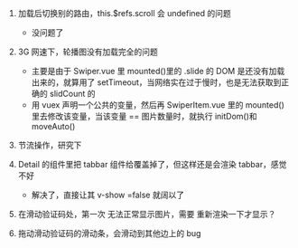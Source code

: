1. 加载后切换别的路由，this.\$refs.scroll 会 undefined 的问题

   - 没问题了

2. 3G 网速下，轮播图没有加载完全的问题

   - 主要是由于 Swiper.vue 里 mounted()里的 .slide 的 DOM 是还没有加载出来的，就算用了 setTimeout，当网络实在过于慢时，也是无法获取到正确的 slidCount 的
   - 用 vuex 声明一个公共的变量，然后再 SwiperItem.vue 里的 mounted() 里去修改该变量，当该变量 == 图片数量时，就执行 initDom()和 moveAuto()

3. 节流操作，研究下

4. Detail 的组件里把 tabbar 组件给覆盖掉了，但这样还是会渲染 tabbar，感觉不好

   - 解决了，直接让其 v-show =false 就阔以了

5. 在滑动验证码处，第一次 无法正常显示图片，需要 重新渲染一下才显示？
6. 拖动滑动验证码的滑动条，会滑动到其他边上的 bug
